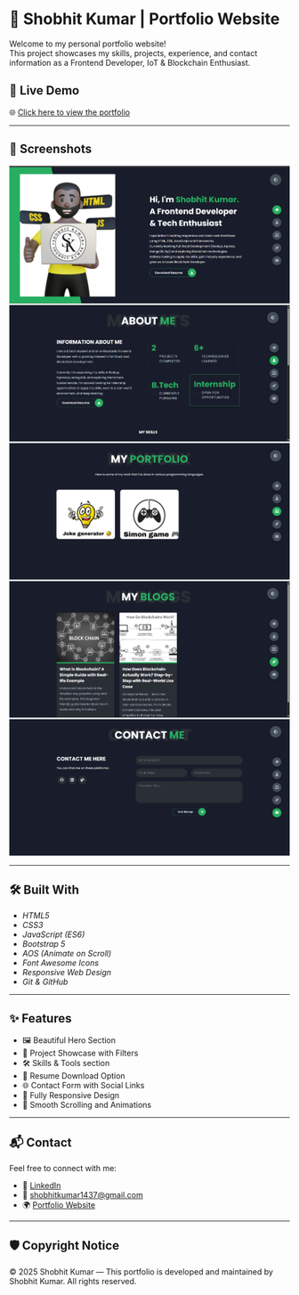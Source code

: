 # 💼 Shobhit Kumar | Portfolio Website

Welcome to my personal portfolio website!  
This project showcases my skills, projects, experience, and contact information as a Frontend Developer, IoT & Blockchain Enthusiast.

## 🚀 Live Demo


🌐 [Click here to view the portfolio](https://kumarshobhit-1.github.io/myPortfolio/)

---

## 📸 Screenshots

![Portfolio Screenshot](./screenshots/home.png)
![Portfolio Screenshot](./screenshots/about.png)
![Portfolio Screenshot](./screenshots/project.png)
![Portfolio Screenshot](./screenshots/blog.png)
![Portfolio Screenshot](./screenshots/contact.png)

---

## 🛠 Built With

- *HTML5*
- *CSS3*
- *JavaScript (ES6)*
- *Bootstrap 5*
- *AOS (Animate on Scroll)*
- *Font Awesome Icons*
- *Responsive Web Design*
- *Git & GitHub*

---

## ✨ Features

- 🖼 Beautiful Hero Section
- 📂 Project Showcase with Filters
- 🛠 Skills & Tools section
- 📄 Resume Download Option
- 🌐 Contact Form with Social Links
- 📱 Fully Responsive Design
- 🔀 Smooth Scrolling and Animations

---

## 📬 Contact

Feel free to connect with me:

- 🔗 [LinkedIn](https://www.linkedin.com/in/shobhit-kumar1/)
- 📧 shobhitkumar1437@gmail.com
- 🌍 [Portfolio Website](https://kumarshobhit-1.github.io/myPortfolio/)

---

## 🛡 Copyright Notice


© 2025 Shobhit Kumar — This portfolio is developed and maintained by Shobhit Kumar. All rights reserved.
